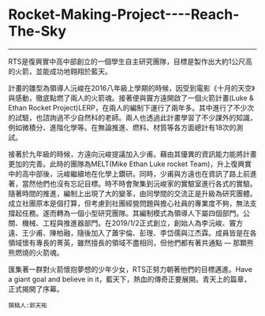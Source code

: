 # Rocket-Making-Project----Reach-The-Sky
----------------------------------------------
  RTS是復興實中高中部創立的一個學生自主研究團隊，目標是製作出大約1公尺高的火箭，並能成功地翱翔於藍天。  
  
  計畫的雛型為領導人沅峻在2016八年級上學期的時候，因受到電影《十月的天空》與感動，徹底點燃了兩人的火箭魂。接著便與竇方遠開啟了一個火箭計畫(Luke & Ethan Rocket Project)LERP，在兩人的編制下運行了兩年多。其中進行了不少次的試驗，也諮詢過不少自然科的老師。兩人也透過此計畫學習了不少課外的知識，例如微積分、進階化學等。在無論推進、燃料、材質等各方面總計有18次的測試。  
  
  接著於九年級的時候，方遠向沅峻提議加入少甫。藉由其優異的資訊能力能將計畫更加的完善。此時的團隊為MELT(Mike Ethan Luke rocket Team)，升上復興實中的高中部後，沅峻繼續地在化學上鑽研。同時，少甫與方遠也在資訊了路上前進著，當然他們也沒有忘記目標。時不時會聚集到沅峻家的實驗室進行各式的實驗。  
  隨著時間的推進，編制上出現了大的變革，由同學間的交流正是升級為研究團體。成立社團原本是個打算，但考慮到社團經營問題與擔心社員的專業度不夠，無法支撐起任務。遂而轉為一個小型研究團隊。其編制模式為領導人下屬四個部門。公關、機械、工程與推進器部門。在2019/1/2正式創立，創始人為李沅峻、竇方遠、王少甫、陳柏融，隨後加入了蕭宇倫、彭琝、李岱儒與江杰霖。成員皆是在各領域懷有專長的菁英，雖然擅長的領域不盡相同，但他們都有著共通點 — 那顆熊熊燃燒的火箭魂。
  
  匯集著一群對火箭懷抱夢想的少年少女，RTS正努力朝著他們的目標邁進。Have a giant goal and believe in it，藍天下，熱血的傳奇正要展開。青天上的篇章，正式揭開了序幕。


    撰稿人:郭天祐
